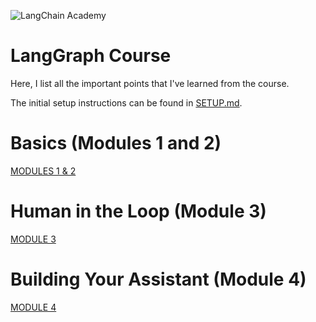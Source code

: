 ![LangChain Academy](https://cdn.prod.website-files.com/65b8cd72835ceeacd4449a53/66e9eba1020525eea7873f96_LCA-big-green%20(2).svg)

# LangGraph Course


Here, I list all the important points that I've learned from the course.

The initial setup instructions can be found in [SETUP.md](SETUP.md).

# Basics (Modules 1 and 2)

[MODULES 1 & 2](MODULE_1_and_2.md)

# Human in the Loop (Module 3)

[MODULE 3](MODULE_3.md)


# Building Your Assistant (Module 4)

[MODULE 4](MODULE_4.md)










